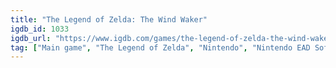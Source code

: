 ```yaml
---
title: "The Legend of Zelda: The Wind Waker"
igdb_id: 1033
igdb_url: "https://www.igdb.com/games/the-legend-of-zelda-the-wind-waker"
tag: ["Main game", "The Legend of Zelda", "Nintendo", "Nintendo EAD Software Development Group No.3", "Puzzle", "Role-playing (RPG)", "Adventure", "Single player", "Third person", "Action", "Fantasy"]
---
```

